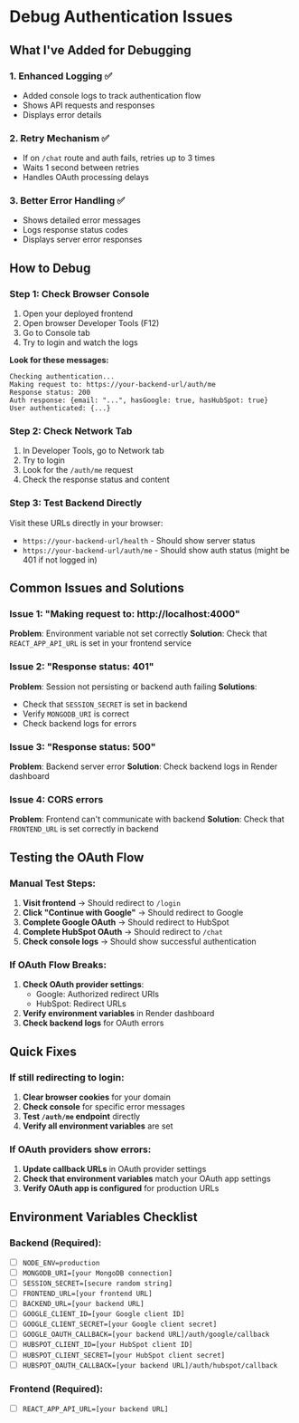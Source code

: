 # Debug Authentication Issues

## What I've Added for Debugging

### 1. Enhanced Logging ✅
- Added console logs to track authentication flow
- Shows API requests and responses
- Displays error details

### 2. Retry Mechanism ✅
- If on `/chat` route and auth fails, retries up to 3 times
- Waits 1 second between retries
- Handles OAuth processing delays

### 3. Better Error Handling ✅
- Shows detailed error messages
- Logs response status codes
- Displays server error responses

## How to Debug

### Step 1: Check Browser Console
1. Open your deployed frontend
2. Open browser Developer Tools (F12)
3. Go to Console tab
4. Try to login and watch the logs

**Look for these messages:**
```
Checking authentication...
Making request to: https://your-backend-url/auth/me
Response status: 200
Auth response: {email: "...", hasGoogle: true, hasHubSpot: true}
User authenticated: {...}
```

### Step 2: Check Network Tab
1. In Developer Tools, go to Network tab
2. Try to login
3. Look for the `/auth/me` request
4. Check the response status and content

### Step 3: Test Backend Directly
Visit these URLs directly in your browser:
- `https://your-backend-url/health` - Should show server status
- `https://your-backend-url/auth/me` - Should show auth status (might be 401 if not logged in)

## Common Issues and Solutions

### Issue 1: "Making request to: http://localhost:4000"
**Problem**: Environment variable not set correctly
**Solution**: Check that `REACT_APP_API_URL` is set in your frontend service

### Issue 2: "Response status: 401"
**Problem**: Session not persisting or backend auth failing
**Solutions**:
- Check that `SESSION_SECRET` is set in backend
- Verify `MONGODB_URI` is correct
- Check backend logs for errors

### Issue 3: "Response status: 500"
**Problem**: Backend server error
**Solution**: Check backend logs in Render dashboard

### Issue 4: CORS errors
**Problem**: Frontend can't communicate with backend
**Solution**: Check that `FRONTEND_URL` is set correctly in backend

## Testing the OAuth Flow

### Manual Test Steps:
1. **Visit frontend** → Should redirect to `/login`
2. **Click "Continue with Google"** → Should redirect to Google
3. **Complete Google OAuth** → Should redirect to HubSpot
4. **Complete HubSpot OAuth** → Should redirect to `/chat`
5. **Check console logs** → Should show successful authentication

### If OAuth Flow Breaks:
1. **Check OAuth provider settings**:
   - Google: Authorized redirect URIs
   - HubSpot: Redirect URLs
2. **Verify environment variables** in Render dashboard
3. **Check backend logs** for OAuth errors

## Quick Fixes

### If still redirecting to login:
1. **Clear browser cookies** for your domain
2. **Check console** for specific error messages
3. **Test `/auth/me` endpoint** directly
4. **Verify all environment variables** are set

### If OAuth providers show errors:
1. **Update callback URLs** in OAuth provider settings
2. **Check that environment variables** match your OAuth app settings
3. **Verify OAuth app is configured** for production URLs

## Environment Variables Checklist

### Backend (Required):
- [ ] `NODE_ENV=production`
- [ ] `MONGODB_URI=[your MongoDB connection]`
- [ ] `SESSION_SECRET=[secure random string]`
- [ ] `FRONTEND_URL=[your frontend URL]`
- [ ] `BACKEND_URL=[your backend URL]`
- [ ] `GOOGLE_CLIENT_ID=[your Google client ID]`
- [ ] `GOOGLE_CLIENT_SECRET=[your Google client secret]`
- [ ] `GOOGLE_OAUTH_CALLBACK=[your backend URL]/auth/google/callback`
- [ ] `HUBSPOT_CLIENT_ID=[your HubSpot client ID]`
- [ ] `HUBSPOT_CLIENT_SECRET=[your HubSpot client secret]`
- [ ] `HUBSPOT_OAUTH_CALLBACK=[your backend URL]/auth/hubspot/callback`

### Frontend (Required):
- [ ] `REACT_APP_API_URL=[your backend URL]`
